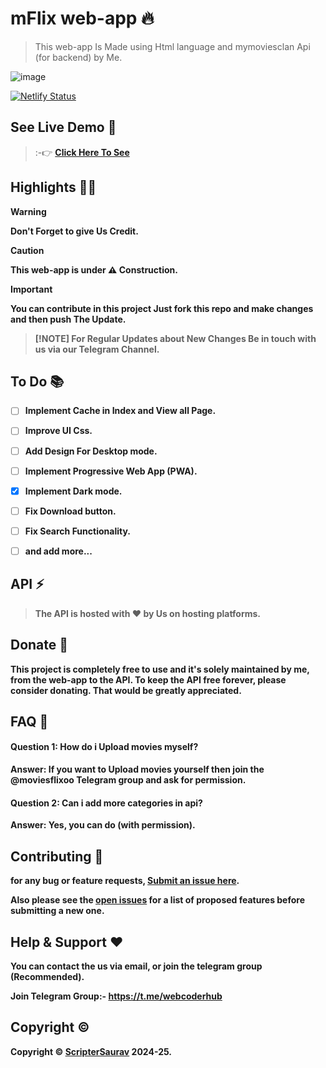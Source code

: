 # mFlix web-app 🔥

> This web-app Is Made using Html language and mymoviesclan Api (for backend) by Me.


![image](https://cdn.pixabay.com/photo/2024/05/26/15/27/anime-8788959_1280.jpg)


[![Netlify Status](https://api.netlify.com/api/v1/badges/af59c434-be65-4a3a-b8ae-7500cb458db7/deploy-status)](https://app.netlify.com/sites/mymoviesclan/deploys)


## See Live Demo 👀

> :-👉 <b>[Click Here To See](https://mymoviesclan.netlify.app/)<b>


## Highlights 👨‍🏫

> [!WARNING]
> Don't Forget to give Us Credit.

> [!CAUTION]
> This web-app is under ⚠️ Construction.

> [!IMPORTANT]
> You can contribute in this project Just fork this repo and make changes and then push The Update.

>  [!NOTE]
> For Regular Updates about New Changes Be in touch with us via our Telegram Channel.


## To Do 📚
- [ ] Implement Cache in Index and View all Page.
- [ ] Improve UI Css.
- [ ] Add Design For Desktop mode.
- [ ] Implement Progressive Web App (PWA).
- [X] Implement Dark mode.
- [ ] Fix Download button.
- [ ] Fix Search Functionality.
- [ ] and add more...


## API ⚡
> The **API** is hosted with ❤️ by Us on hosting platforms. 

## Donate 💝

This project is completely free to use and it's solely maintained by me, from the web-app to the API. To keep the API free forever, please consider donating. That would be **greatly appreciated**.


## FAQ 🤔

#### Question 1: How do i Upload movies myself?

**Answer:** If you want to Upload movies yourself then join the @moviesflixoo Telegram group and ask for permission.

#### Question 2: Can i add more categories in api?

**Answer:** Yes, you can do (with permission).



<!-- CONTRIBUTING -->
## Contributing 🤝

for any bug or feature requests, [Submit an issue here](https://github.com/ScripterSaurav/mFlix_web-app/issues).

Also please see the [open issues](https://github.com/ScripterSaurav/mFlix_web-app/issues) for a list of proposed features before submitting a new one.


## Help & Support ❤

You can contact the us via email, or join the telegram group (Recommended).

<b>Join Telegram Group:- https://t.me/webcoderhub</b>


<!-- LICENSE -->
## Copyright ©️

Copyright © [ScripterSaurav](https://github.com/ScripterSaurav/mFlix_web-app) 2024-25.
